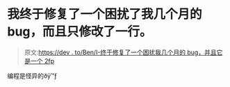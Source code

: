 # 我终于修复了一个困扰了我几个月的 bug，而且只修改了一行。

> 原文:[https://dev . to/Ben/I-终于修复了一个困扰我几个月的 bug，并且它是一个 2fp](https://dev.to/ben/i-finally-fixed-a-bug-that-was-nagging-me-for-months-and-it-was-a-one-line-change-2fp)

编程是怪异的ðÿ™ƒ